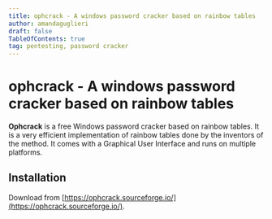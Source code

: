 ```yaml
---
title: ophcrack - A windows password cracker based on rainbow tables
author: amandaguglieri
draft: false
TableOfContents: true
tag: pentesting, password cracker
---
```


# ophcrack - A windows password cracker based on rainbow tables

**Ophcrack** is a free Windows password cracker based on rainbow tables. It is a very efficient implementation of rainbow tables done by the inventors of the method. It comes with a Graphical User Interface and runs on multiple platforms.

## Installation

Download from [https://ophcrack.sourceforge.io/](https://ophcrack.sourceforge.io/).


